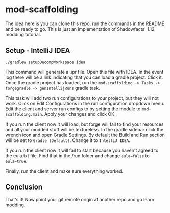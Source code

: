# mod-scaffolding
The idea here is you can clone this repo, run the commands in the README and be ready to go. This is just an implementation of Shadowfacts' 1.12 modding tutorial.

## Setup - IntelliJ IDEA

```
./gradlew setupDecompWorkspace idea
```

This command will generate a .ipr file. Open this file with IDEA. In the event log there will be a link indicating that you can load a gradle project. Click it. Once the gradle project has loaded, run the `mod-scaffolding -> Tasks -> forgegradle -> genIntellijRuns` gradle task.

This task will add two run configurations to your project, but they will not work. Click on Edit Configurations in the run configuration dropdown menu. Edit the client and server run configs to by setting the module to `mod-scaffolding.main`. Apply your changes and click OK.

If you run the client now it will load, but forge will fail to find your resources and all your modded stuff will be textureless. In the gradle sidebar click the wrench icon and open Gradle Settings. By default the Build and Run section will be set to `Gradle (Default)`. Change it to `IntelliJ IDEA`.

If you run the client now it will fail to start because you haven't agreed to the eula.txt file. Find that in the /run folder and change `eula=false` to `eula=true`.

Finally, run the client and make sure everything worked.

## Conclusion

That's it! Now point your git remote origin at another repo and go learn modding.
